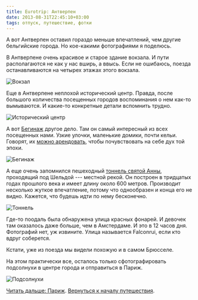 ```yaml
---
title: Eurotrip: Антверпен
date: 2013-08-31T22:45:10+03:00
tags: отпуск, путешествие, фотки
---
```


А вот Антверпен оставил гораздо меньше впечатлений, чем другие бельгийские города. Но кое-какими фотографиями я поделюсь. 

В Антверпене очень красивое и старое здание вокзала. И пути располагаются не как у нас вширь, а ввысь. Если не ошибаюсь, поезда останавливаются на четырех этажах этого вокзала. 

![](http://a51056ce8d9b948fb69e-8de36eb37b2366f5a76a776c3dee0b32.r42.cf1.rackcdn.com/antwerpen_railway_station.jpg "Вокзал")

Еще в Антверпене неплохой исторический центр. Правда, после большого количества посещенных городов воспоминания о нем как-то вымываются. И какие-то конкретные детали вспомнить трудно. 

![](http://a51056ce8d9b948fb69e-8de36eb37b2366f5a76a776c3dee0b32.r42.cf1.rackcdn.com/antwerpen_old_town.jpg "Исторический центр")

А вот [Бегинаж](http://www.begijnhofantwerpen.be/) другое дело. Там он самый интересный из всех посещенных нами. Узкие улочки, маленькие домики, почти кельи. Говорят, их [можно арендовать](http://www.begijnhofantwerpen.be/contact.htm), чтобы почувствовать на себе дух той эпохи. 

![](http://a51056ce8d9b948fb69e-8de36eb37b2366f5a76a776c3dee0b32.r42.cf1.rackcdn.com/antwerpen_begijnhof.jpg "Бегинаж")

А еще очень запомнился пешеходный [тоннель святой Анны](http://de.wikipedia.org/wiki/Sint-Annatunnel), проходящий под Шельдой&nbsp;--- местной рекой. Он построен в тридцатых годах прошлого века и имеет длину около 600 метров. Производит несколько жуткое впечатление, потому что однообразен и конца его не видно. Кажется, что будешь идти по нему бесконечно. 

![](http://a51056ce8d9b948fb69e-8de36eb37b2366f5a76a776c3dee0b32.r42.cf1.rackcdn.com/antwerpen_tunnel.jpg "Тоннель")

Где-то поодаль была обнаружена улица красных фонарей. И девочек там оказалось даже больше, чем в Амстердаме. И это в 12 часов дня. Фотографий нет, уж извините. Улица называется Falconrui, если кто вдруг соберется. 

Кстати, уже из поезда мы видели похожую и в самом Брюсселе. 

На этом практически все, осталось только сфотографировать подсолнухи в центре города и отправиться в Париж. 

![](http://a51056ce8d9b948fb69e-8de36eb37b2366f5a76a776c3dee0b32.r42.cf1.rackcdn.com/antwerpen_sunflowers.jpg "Подсолнухи")

[Читать дальше: Париж](/post/eurotrip-paris). [Вернуться к началу путешествия](/post/eurotrip-warsaw).